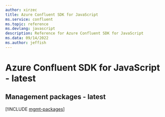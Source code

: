 ```yaml
---
author: xirzec
title: Azure Confluent SDK for JavaScript
ms.service: confluent
ms.topic: reference
ms.devlang: javascript
description: Reference for Azure Confluent SDK for JavaScript
ms.data: 09/14/2022
ms.author: jeffish
---
```

# Azure Confluent SDK for JavaScript - latest

## Management packages - latest
[!INCLUDE [mgmt-packages](confluent-mgmt-index.md)]
